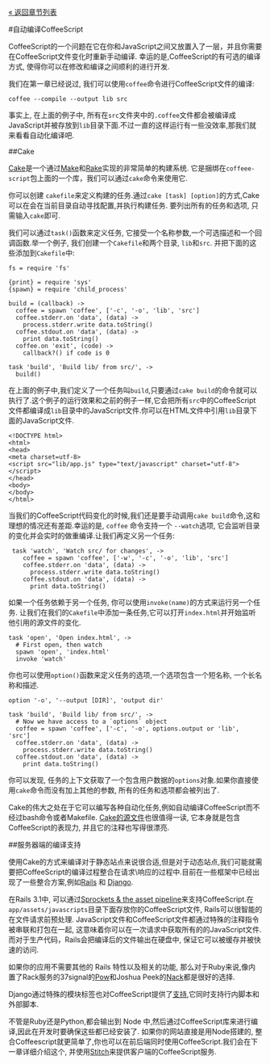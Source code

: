 <div class="back"><a href="index.html">&laquo; 返回章节列表</a></div>

#自动编译CoffeeScript

CoffeeScript的一个问题在它在你和JavaScript之间又放置入了一层，并且你需要在CoffeeScript文件变化时重新手动编译. 幸运的是,CoffeeScript的有可选的编译方式, 使得你可以在修改和编译之间顺利的进行开发.

我们在第一章已经说过, 我们可以使用`coffee`命令进行CoffeeScript文件的编译:
    
    coffee --compile --output lib src
    
事实上, 在上面的例子中, 所有在`src`文件夹中的`.coffee`文件都会被编译成JavaScript并被存放到`lib`目录下面.不过一直的这样运行有一些没效率,那我们就来看看自动化编译吧.

##Cake

[Cake](http://jashkenas.github.com/coffee-script/#cake)是一个通过[Make](http://www.gnu.org/software/make/)和[Rake](http://rake.rubyforge.org/)实现的非常简单的构建系统. 它是捆绑在`coffeee-script`包上面的一个库，我们可以通过`cake`命令来使用它.

你可以创建	`cakefile`来定义构建的任务.通过`cake [task] [option]`的方式,Cake可以在会在当前目录自动寻找配置,并执行构建任务. 要列出所有的任务和选项, 只需输入`cake`即可.

我们可以通过`task()`函数来定义任务, 它接受一个名称参数,一个可选描述和一个回调函数.举一个例子, 我们创建一个`Cakefile`和两个目录, `lib`和`src`. 并把下面的这些添加到`Cakefile`中:

<span class="csscript"></span>

    fs = require 'fs'

    {print} = require 'sys'
    {spawn} = require 'child_process'

    build = (callback) ->
      coffee = spawn 'coffee', ['-c', '-o', 'lib', 'src']
      coffee.stderr.on 'data', (data) ->
        process.stderr.write data.toString()
      coffee.stdout.on 'data', (data) ->
        print data.toString()
      coffee.on 'exit', (code) ->
        callback?() if code is 0
    
    task 'build', 'Build lib/ from src/', ->
      build()
      
在上面的例子中,我们定义了一个任务叫`build`,只要通过`cake build`的命令就可以执行了.这个例子的运行效果和之前的例子一样,它会把所有`src`中的CoffeeScript文件都编译成`lib`目录中的JavaScript文件.你可以在HTML文件中引用`lib`目录下面的JavaScript文件.

<span class="csscript"></span>

    <!DOCTYPE html>
    <html>
    <head>
    <meta charset=utf-8>
    <script src="lib/app.js" type="text/javascript" charset="utf-8"></script>      
    </head>
    <body>
    </body>
    </html>

当我们的CoffeeScript代码变化的时候,我们还是要手动调用`cake build`命令,这和理想的情况还有差距.幸运的是, `coffee` 命令支持一个 `--watch`选项, 它会监听目录的变化并会实时的做重编译.让我们再定义另一个任务:

<span class="csscript"></span>

     task 'watch', 'Watch src/ for changes', ->
        coffee = spawn 'coffee', ['-w', '-c', '-o', 'lib', 'src']
        coffee.stderr.on 'data', (data) ->
          process.stderr.write data.toString()
        coffee.stdout.on 'data', (data) ->
          print data.toString()

如果一个任务依赖于另一个任务, 你可以使用`invoke(name)`的方式来运行另一个任务. 让我们在我们的`Cakefile`中添加一条任务,它可以打开`index.html`并开始监听他引用的源文件的变化.

<span class="csscript"></span>

    task 'open', 'Open index.html', ->
      # First open, then watch
      spawn 'open', 'index.html'
      invoke 'watch'

你也可以使用`option()`函数来定义任务的选项,一个选项包含一个短名称, 一个长名称和描述.

<span class="csscript"></span>

    option '-o', '--output [DIR]', 'output dir'

    task 'build', 'Build lib/ from src/', ->
      # Now we have access to a `options` object
      coffee = spawn 'coffee', ['-c', '-o', options.output or 'lib', 'src']
      coffee.stderr.on 'data', (data) ->
        process.stderr.write data.toString()
      coffee.stdout.on 'data', (data) ->
        print data.toString()

你可以发现, 任务的上下文获取了一个包含用户数据的`options`对象.如果你直接使用`cake`命令而没有加上其他的参数, 所有的任务和选项都会被列出了.

Cake的伟大之处在于它可以编写各种自动化任务,例如自动编译CoffeeScript而不经过bash命令或者Makefile. [Cake的源文件](http://jashkenas.github.com/coffee-script/documentation/docs/cake.html)也很值得一读, 它本身就是包含CoffeeScript的表现力, 并且它的注释也写得很漂亮.

##服务器端的编译支持

使用Cake的方式来编译对于静态站点来说很合适,但是对于动态站点,我们可能就需要把CoffeeScript的编译过程整合在请求\响应的过程中.目前在一些框架中已经出现了一些整合方案,例如[Rails](http://rubyonrails.org/) 和 [Django](https://www.djangoproject.com/). 

在Rails 3.1中, 可以通过[Sprockets & the asset pipeline](https://github.com/sstephenson/sprockets)来支持CoffeeScript.在`app/assets/javascripts`目录下面存放你的CoffeeScript文件, Rails可以很智能的在文件请求前预处理. JavaScript文件和CoffeeScript文件都通过特殊的注释指令被串联和打包在一起, 这意味着你可以在一次请求中获取所有的的JavaScript文件. 而对于生产代码，Rails会把编译后的文件输出在硬盘中, 保证它可以被缓存并被快速的访问.

如果你的应用不需要其他的 Rails 特性以及相关的功能, 那么对于Ruby来说,像内置了Rack服务的37signal的[Pow](http://pow.cx/)和Joshua Peek的[Nack](http://josh.github.com/nack/)都是很好的选择.

Django通过特殊的模块标签也对CoffeeScript提供了[支持](http://pypi.python.org/pypi/django-coffeescript/),它同时支持行内脚本和外部脚本.

不管是Ruby还是Python,都会输出到 Node 中,然后通过CoffeeScript库来进行编译,因此在开发时要确保这些都已经安装了. 如果你的网站直接是用Node搭建的, 整合Coffeescript就更简单了,你也可以在前后端同时使用CoffeeScript.我们会在下一章详细介绍这个, 并使用[Stitch](https://github.com/sstephenson/stitch)来提供客户端的CoffeeScript服务.
